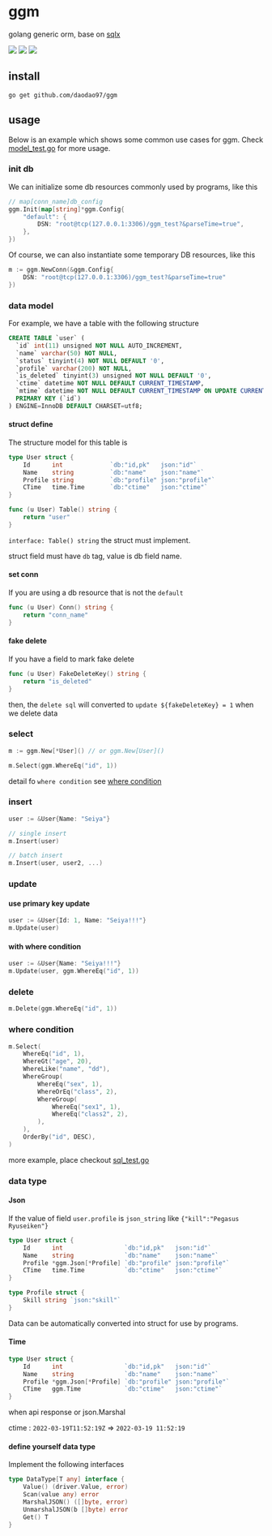 # ggm

golang generic orm, base on [sqlx](https://github.com/jmoiron/sqlx)

![](https://img.shields.io/badge/build-passing-brightgreen)
![](https://img.shields.io/badge/coverage-%2066.2%25-red)
![](https://img.shields.io/badge/license-MIT-blue)

## install

```shll
go get github.com/daodao97/ggm
```

## usage

Below is an example which shows some common use cases for ggm. Check [model_test.go](./model_test.go) for more usage.

### init db

We can initialize some db resources commonly used by programs, like this

```go
// map[conn_name]db_config
ggm.Init(map[string]*ggm.Config{
    "default": {
        DSN: "root@tcp(127.0.0.1:3306)/ggm_test?&parseTime=true",
    },
})
```

Of course, we can also instantiate some temporary DB resources, like this

```go
m := ggm.NewConn(&ggm.Config{
	DSN: "root@tcp(127.0.0.1:3306)/ggm_test?&parseTime=true" 
})
```

### data model

For example, we have a table with the following structure

```sql
CREATE TABLE `user` (
  `id` int(11) unsigned NOT NULL AUTO_INCREMENT,
  `name` varchar(50) NOT NULL,
  `status` tinyint(4) NOT NULL DEFAULT '0',
  `profile` varchar(200) NOT NULL,
  `is_deleted` tinyint(3) unsigned NOT NULL DEFAULT '0',
  `ctime` datetime NOT NULL DEFAULT CURRENT_TIMESTAMP,
  `mtime` datetime NOT NULL DEFAULT CURRENT_TIMESTAMP ON UPDATE CURRENT_TIMESTAMP,
  PRIMARY KEY (`id`)
) ENGINE=InnoDB DEFAULT CHARSET=utf8;
```

#### struct define
The structure model for this table is

```go
type User struct {
	Id      int             `db:"id,pk"   json:"id"`
	Name    string          `db:"name"    json:"name"`
	Profile string          `db:"profile" json:"profile"`
	CTime   time.Time       `db:"ctime"   json:"ctime"`
}

func (u User) Table() string {
	return "user"
}

```

`interface: Table() string` the struct must implement.

struct field must have `db` tag, value is db field name.

#### set conn

If you are using a db resource that is not the `default`

```go
func (u User) Conn() string {
	return "conn_name"
}
```

#### fake delete

If you have a field to mark fake delete

```go
func (u User) FakeDeleteKey() string {
	return "is_deleted"
}
```

then, the `delete sql` will converted to `update ${fakeDeleteKey} = 1` when we delete data

### select

```go
m := ggm.New[*User]() // or ggm.New[User]() 

m.Select(ggm.WhereEq("id", 1))
```

detail fo `where condition` see [where condition](/#/where-condition)

### insert

```go
user := &User{Name: "Seiya"}

// single insert
m.Insert(user)

// batch insert
m.Insert(user, user2, ...)
```

### update

#### use primary key update

```go
user := &User{Id: 1, Name: "Seiya!!!"}
m.Update(user)
```

#### with where condition

```go
user := &User{Name: "Seiya!!!"}
m.Update(user, ggm.WhereEq("id", 1))
```

### delete

```go
m.Delete(ggm.WhereEq("id", 1))
```

### where condition

```go
m.Select(
    WhereEq("id", 1),
    WhereGt("age", 20),
    WhereLike("name", "dd"),
    WhereGroup(
        WhereEq("sex", 1),
        WhereOrEq("class", 2),
        WhereGroup(
            WhereEq("sex1", 1),
            WhereEq("class2", 2),
        ),
    ),
    OrderBy("id", DESC),
)
```

more example, place checkout [sql_test.go](/sql_test.go)

### data type

#### Json

If the value of field `user.profile` is `json_string` like `{"kill":"Pegasus Ryuseiken"}`

```go
type User struct {
	Id      int                 `db:"id,pk"   json:"id"`
	Name    string              `db:"name"    json:"name"`
	Profile *ggm.Json[*Profile] `db:"profile" json:"profile"`
	CTime   time.Time           `db:"ctime"   json:"ctime"`
}

type Profile struct {
    Skill string `json:"skill"`
}
```

Data can be automatically converted into struct for use by programs.

#### Time

```go
type User struct {
	Id      int                 `db:"id,pk"   json:"id"`
	Name    string              `db:"name"    json:"name"`
	Profile *ggm.Json[*Profile] `db:"profile" json:"profile"`
	CTime   ggm.Time            `db:"ctime"   json:"ctime"`
}
```

when api response or json.Marshal

ctime : `2022-03-19T11:52:19Z` => `2022-03-19 11:52:19`

#### define yourself data type

Implement the following interfaces

```go
type DataType[T any] interface {
	Value() (driver.Value, error)
	Scan(value any) error
	MarshalJSON() ([]byte, error)
	UnmarshalJSON(b []byte) error
	Get() T
}
```